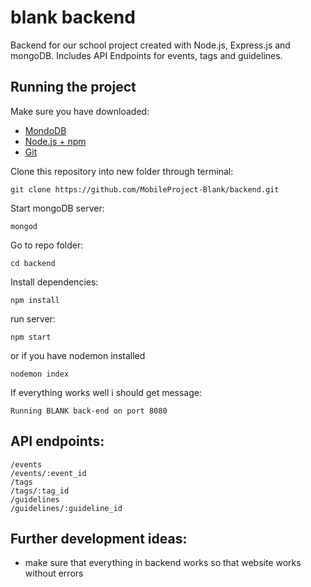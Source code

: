 # blank backend

Backend for our school project created with Node.js, Express.js and mongoDB. Includes API Endpoints for events, tags and guidelines.

## Running the project

Make sure you have downloaded:

* [MondoDB](https://www.mongodb.com)
* [Node.js + npm](https://nodejs.org/en/)
* [Git](https://git-scm.com/book/en/v2/Getting-Started-Installing-Git)

Clone this repository into new folder through terminal:
```
git clone https://github.com/MobileProject-Blank/backend.git
```
Start mongoDB server:
```
mongod
```
Go to repo folder:
```
cd backend
```
Install dependencies:
```
npm install
```
run server:
```
npm start
```
or if you have nodemon installed
```
nodemon index
```
If everything works well i should get message:
```
Running BLANK back-end on port 8080
```

## API endpoints:
```
/events
/events/:event_id
/tags
/tags/:tag_id
/guidelines
/guidelines/:guideline_id
```
## Further development ideas:
- make sure that everything in backend works so that website works without errors
